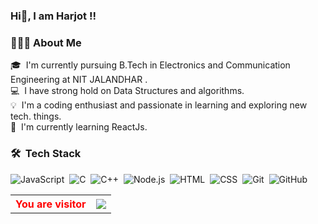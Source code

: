 ### Hi👋, I am Harjot !!

### 👨🏻‍💻 About Me
🎓 &nbsp;I'm currently pursuing B.Tech in Electronics and Communication Engineering at NIT JALANDHAR .\
💻 &nbsp;I have strong hold on Data Structures and algorithms.\
💡 &nbsp;I'm a coding enthusiast and passionate in learning and exploring new tech. things.\
🔎 &nbsp;I'm currently learning ReactJs.

### 🛠 &nbsp;Tech Stack
![JavaScript](https://img.shields.io/badge/-JavaScript-05122A?style=flat&logo=javascript)&nbsp;
![C](https://img.shields.io/badge/-C-05122A?style=flat&logo=C&logoColor=A8B9CC)&nbsp;
![C++](https://img.shields.io/badge/-C++-05122A?style=flat&logo=C%2B%2B&logoColor=00599C)&nbsp;
![Node.js](https://img.shields.io/badge/-Node.js-05122A?style=flat&logo=node.js)&nbsp;
![HTML](https://img.shields.io/badge/-HTML-05122A?style=flat&logo=HTML5)&nbsp;
![CSS](https://img.shields.io/badge/-CSS-05122A?style=flat&logo=CSS3&logoColor=1572B6)&nbsp;
![Git](https://img.shields.io/badge/-Git-05122A?style=flat&logo=git)&nbsp;
![GitHub](https://img.shields.io/badge/-GitHub-05122A?style=flat&logo=github)&nbsp;


<table>
  <th style=" color:red;">You are visitor</th>
  <th> <img src="https://profile-counter.glitch.me/{Harjotsinghh}/count.svg" /></th>
 </table>




